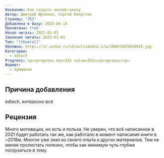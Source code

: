 ```yaml
---
Название: Как создать онлайн-школу
Автор: Дмитрий Юрченко, Сергей Капустин
Страниц: "352"
Добавлена в базу: 2025-04-14
Прочитана: true
Начал читать: 2021-01-01
Закончил читать: 2021-01-01
Тип: "[[Книга]]"
Обложка: https://ir.ozone.ru/s3/multimedia-z/wc1000/6025030943.jpg
Категории:
  - edtech
Progress: <p><progress max=352 value=352></progress></p>
Формат:
  - бумажная
---
```

## Причина добавления

edtech, интересно всё

## Рецензия

Много мотивации, но есть и польза. Не уверен, что всё написанное в 2021 будет работать так же, как работало в момент написания книги в ~2018м. Многое уже знал из своего опыта и других материалов. Тем не менее пролистать полезно, чтобы как минимум чуть глубже погрузиться в тему.  